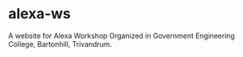 # alexa-ws
A website for Alexa Workshop Organized in Government Engineering College, Bartonhill, Trivandrum. 
